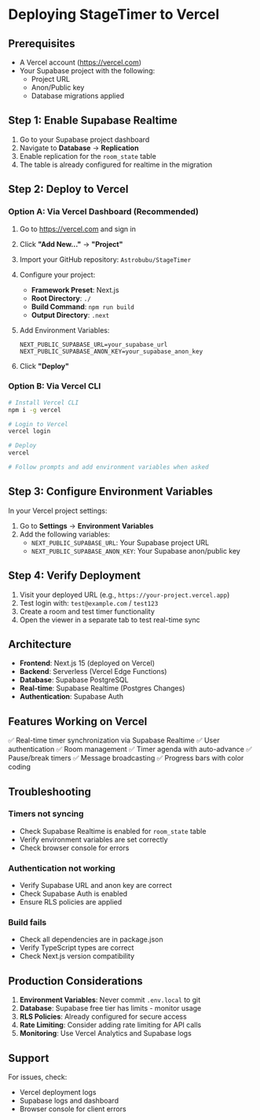 # Deploying StageTimer to Vercel

## Prerequisites
- A Vercel account (https://vercel.com)
- Your Supabase project with the following:
  - Project URL
  - Anon/Public key
  - Database migrations applied

## Step 1: Enable Supabase Realtime

1. Go to your Supabase project dashboard
2. Navigate to **Database** → **Replication**
3. Enable replication for the `room_state` table
4. The table is already configured for realtime in the migration

## Step 2: Deploy to Vercel

### Option A: Via Vercel Dashboard (Recommended)

1. Go to https://vercel.com and sign in
2. Click **"Add New..."** → **"Project"**
3. Import your GitHub repository: `Astrobubu/StageTimer`
4. Configure your project:
   - **Framework Preset**: Next.js
   - **Root Directory**: `./`
   - **Build Command**: `npm run build`
   - **Output Directory**: `.next`

5. Add Environment Variables:
   ```
   NEXT_PUBLIC_SUPABASE_URL=your_supabase_url
   NEXT_PUBLIC_SUPABASE_ANON_KEY=your_supabase_anon_key
   ```

6. Click **"Deploy"**

### Option B: Via Vercel CLI

```bash
# Install Vercel CLI
npm i -g vercel

# Login to Vercel
vercel login

# Deploy
vercel

# Follow prompts and add environment variables when asked
```

## Step 3: Configure Environment Variables

In your Vercel project settings:

1. Go to **Settings** → **Environment Variables**
2. Add the following variables:
   - `NEXT_PUBLIC_SUPABASE_URL`: Your Supabase project URL
   - `NEXT_PUBLIC_SUPABASE_ANON_KEY`: Your Supabase anon/public key

## Step 4: Verify Deployment

1. Visit your deployed URL (e.g., `https://your-project.vercel.app`)
2. Test login with: `test@example.com` / `test123`
3. Create a room and test timer functionality
4. Open the viewer in a separate tab to test real-time sync

## Architecture

- **Frontend**: Next.js 15 (deployed on Vercel)
- **Backend**: Serverless (Vercel Edge Functions)
- **Database**: Supabase PostgreSQL
- **Real-time**: Supabase Realtime (Postgres Changes)
- **Authentication**: Supabase Auth

## Features Working on Vercel

✅ Real-time timer synchronization via Supabase Realtime
✅ User authentication
✅ Room management
✅ Timer agenda with auto-advance
✅ Pause/break timers
✅ Message broadcasting
✅ Progress bars with color coding

## Troubleshooting

### Timers not syncing
- Check Supabase Realtime is enabled for `room_state` table
- Verify environment variables are set correctly
- Check browser console for errors

### Authentication not working
- Verify Supabase URL and anon key are correct
- Check Supabase Auth is enabled
- Ensure RLS policies are applied

### Build fails
- Check all dependencies are in package.json
- Verify TypeScript types are correct
- Check Next.js version compatibility

## Production Considerations

1. **Environment Variables**: Never commit `.env.local` to git
2. **Database**: Supabase free tier has limits - monitor usage
3. **RLS Policies**: Already configured for secure access
4. **Rate Limiting**: Consider adding rate limiting for API calls
5. **Monitoring**: Use Vercel Analytics and Supabase logs

## Support

For issues, check:
- Vercel deployment logs
- Supabase logs and dashboard
- Browser console for client errors
